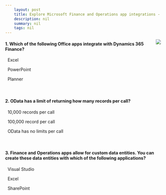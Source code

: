 ```yaml
---
    layout: post
    title: Explore Microsoft Finance and Operations app integrations - Test your knowledge
    description: nil
    summary: nil
    tags: nil
---
```



 <a target="_blank" href="https://docs.microsoft.com/en-us/learn/modules/microsoft-finance-operations-apps-integrations/6-knowledge-check/"><i class="fas fa-external-link-alt"></i> </a>
 <img align="right" src="https://docs.microsoft.com/en-us/learn/achievements/microsoft-finance-and-operations-apps-integration.svg">
####  1. Which of the following Office apps integrate with Dynamics 365 Finance?


<i class='fas fa-check-square' style='color: Dodgerblue;'></i> &nbsp;&nbsp;Excel

<i class='far fa-square'></i> &nbsp;&nbsp;PowerPoint

<i class='far fa-square'></i> &nbsp;&nbsp;Planner
<br />
<br />
<br />

####  2. OData has a limit of returning how many records per call?


<i class='fas fa-check-square' style='color: Dodgerblue;'></i> &nbsp;&nbsp;10,000 records per call

<i class='far fa-square'></i> &nbsp;&nbsp;100,000 record per call

<i class='far fa-square'></i> &nbsp;&nbsp;OData has no limits per call
<br />
<br />
<br />

####  3. Finance and Operations apps allow for custom data entities. You can create these data entities with which of the following applications?


<i class='fas fa-check-square' style='color: Dodgerblue;'></i> &nbsp;&nbsp;Visual Studio

<i class='far fa-square'></i> &nbsp;&nbsp;Excel

<i class='far fa-square'></i> &nbsp;&nbsp;SharePoint
<br />
<br />
<br />
